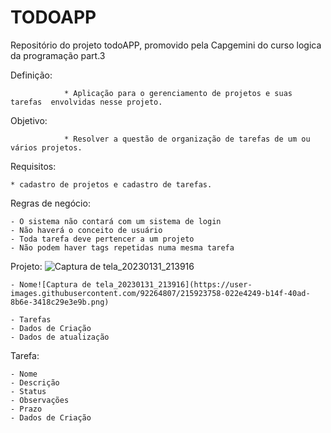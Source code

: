 # TODOAPP
Repositório do projeto todoAPP, promovido pela Capgemini do curso logica da programação part.3


Definição:
 
                * Aplicação para o gerenciamento de projetos e suas tarefas  envolvidas nesse projeto.

Objetivo:

                * Resolver a questão de organização de tarefas de um ou vários projetos.

Requisitos:

	* cadastro de projetos e cadastro de tarefas.
Regras de negócio:

	- O sistema não contará com um sistema de login
	- Não haverá o conceito de usuário
	- Toda tarefa deve pertencer a um projeto
	- Não podem haver tags repetidas numa mesma tarefa	
	
Projeto:
![Captura de tela_20230131_213916](https://user-images.githubusercontent.com/92264807/215923719-fc78d667-f3c9-4e80-b7e2-bdd806cc6129.png)

	- Nome![Captura de tela_20230131_213916](https://user-images.githubusercontent.com/92264807/215923758-022e4249-b14f-40ad-8b6e-3418c29e3e9b.png)

	- Tarefas 
	- Dados de Criação
	- Dados de atualização

Tarefa:

	- Nome
	- Descrição
	- Status
	- Observações
	- Prazo
	- Dados de Criação

